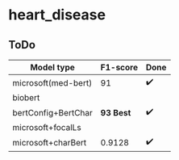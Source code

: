 # heart_disease
## ToDo



Model type| F1-score |Done
------------ | ------------- |-----------|
microsoft(med-bert)|91|:heavy_check_mark:|
biobert ||
bertConfig+BertChar|**93 Best**|:heavy_check_mark:
microsoft+focalLs||
microsoft+charBert|0.9128|:heavy_check_mark:
